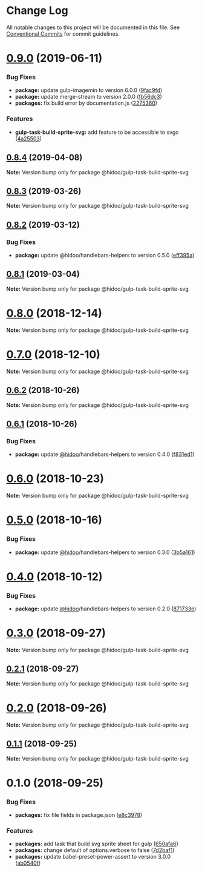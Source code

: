 # Change Log

All notable changes to this project will be documented in this file.
See [Conventional Commits](https://conventionalcommits.org) for commit guidelines.

# [0.9.0](https://github.com/hidoo/gulp-project/compare/v0.8.4...v0.9.0) (2019-06-11)


### Bug Fixes

* **package:** update gulp-imagemin to version 6.0.0 ([9fac9fd](https://github.com/hidoo/gulp-project/commit/9fac9fd))
* **package:** update merge-stream to version 2.0.0 ([fb56dc3](https://github.com/hidoo/gulp-project/commit/fb56dc3))
* **packages:** fix build error by documentation.js ([2275360](https://github.com/hidoo/gulp-project/commit/2275360))


### Features

* **gulp-task-build-sprite-svg:** add feature to be accessible to svgo ([4a25503](https://github.com/hidoo/gulp-project/commit/4a25503))





## [0.8.4](https://github.com/hidoo/gulp-project/compare/v0.8.3...v0.8.4) (2019-04-08)

**Note:** Version bump only for package @hidoo/gulp-task-build-sprite-svg





## [0.8.3](https://github.com/hidoo/gulp-project/compare/v0.8.2...v0.8.3) (2019-03-26)

**Note:** Version bump only for package @hidoo/gulp-task-build-sprite-svg





## [0.8.2](https://github.com/hidoo/gulp-project/compare/v0.8.1...v0.8.2) (2019-03-12)


### Bug Fixes

* **package:** update @hidoo/handlebars-helpers to version 0.5.0 ([eff395a](https://github.com/hidoo/gulp-project/commit/eff395a))





## [0.8.1](https://github.com/hidoo/gulp-project/compare/v0.8.0...v0.8.1) (2019-03-04)

**Note:** Version bump only for package @hidoo/gulp-task-build-sprite-svg





# [0.8.0](https://github.com/hidoo/gulp-project/compare/v0.7.0...v0.8.0) (2018-12-14)

**Note:** Version bump only for package @hidoo/gulp-task-build-sprite-svg





# [0.7.0](https://github.com/hidoo/gulp-project/compare/v0.6.2...v0.7.0) (2018-12-10)

**Note:** Version bump only for package @hidoo/gulp-task-build-sprite-svg





## [0.6.2](https://github.com/hidoo/gulp-project/compare/v0.6.1...v0.6.2) (2018-10-26)

**Note:** Version bump only for package @hidoo/gulp-task-build-sprite-svg





## [0.6.1](https://github.com/hidoo/gulp-project/compare/v0.6.0...v0.6.1) (2018-10-26)


### Bug Fixes

* **package:** update [@hidoo](https://github.com/hidoo)/handlebars-helpers to version 0.4.0 ([f831ed1](https://github.com/hidoo/gulp-project/commit/f831ed1))





# [0.6.0](https://github.com/hidoo/gulp-project/compare/v0.5.0...v0.6.0) (2018-10-23)

**Note:** Version bump only for package @hidoo/gulp-task-build-sprite-svg





# [0.5.0](https://github.com/hidoo/gulp-project/compare/v0.4.0...v0.5.0) (2018-10-16)


### Bug Fixes

* **package:** update [@hidoo](https://github.com/hidoo)/handlebars-helpers to version 0.3.0 ([3b5a161](https://github.com/hidoo/gulp-project/commit/3b5a161))





# [0.4.0](https://github.com/hidoo/gulp-project/compare/v0.3.0...v0.4.0) (2018-10-12)


### Bug Fixes

* **package:** update [@hidoo](https://github.com/hidoo)/handlebars-helpers to version 0.2.0 ([871733e](https://github.com/hidoo/gulp-project/commit/871733e))





<a name="0.3.0"></a>
# [0.3.0](https://github.com/hidoo/gulp-project/compare/v0.2.1...v0.3.0) (2018-09-27)

**Note:** Version bump only for package @hidoo/gulp-task-build-sprite-svg





<a name="0.2.1"></a>
## [0.2.1](https://github.com/hidoo/gulp-project/compare/v0.2.0...v0.2.1) (2018-09-27)

**Note:** Version bump only for package @hidoo/gulp-task-build-sprite-svg





<a name="0.2.0"></a>
# [0.2.0](https://github.com/hidoo/gulp-project/compare/v0.1.1...v0.2.0) (2018-09-26)

**Note:** Version bump only for package @hidoo/gulp-task-build-sprite-svg





<a name="0.1.1"></a>
## [0.1.1](https://github.com/hidoo/gulp-project/compare/v0.1.0...v0.1.1) (2018-09-25)

**Note:** Version bump only for package @hidoo/gulp-task-build-sprite-svg





<a name="0.1.0"></a>
# 0.1.0 (2018-09-25)


### Bug Fixes

* **packages:** fix file fields in package.json ([e8c3978](https://github.com/hidoo/gulp-project/commit/e8c3978))


### Features

* **packages:** add task that build svg sprite sheet for gulp ([650afa6](https://github.com/hidoo/gulp-project/commit/650afa6))
* **packages:** change default of options.verbose to false ([7d2baf1](https://github.com/hidoo/gulp-project/commit/7d2baf1))
* **packages:** update babel-preset-power-assert to version 3.0.0 ([ab0540f](https://github.com/hidoo/gulp-project/commit/ab0540f))
